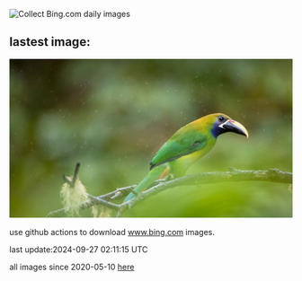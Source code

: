 ![Collect Bing.com daily images](https://github.com/counter2015/bing-daily-images/workflows/Collect%20Bing.com%20daily%20images/badge.svg)
## lastest image:
![](images/img.jpg)

use github actions to download www.bing.com images.

last update:2024-09-27 02:11:15 UTC

all images since 2020-05-10 [here](https://github.com/counter2015/bing-daily-images/tree/master/images) 
